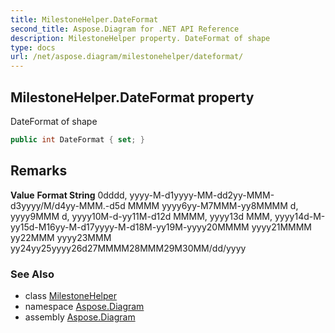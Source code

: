 ```yaml
---
title: MilestoneHelper.DateFormat
second_title: Aspose.Diagram for .NET API Reference
description: MilestoneHelper property. DateFormat of shape
type: docs
url: /net/aspose.diagram/milestonehelper/dateformat/
---
```

## MilestoneHelper.DateFormat property

DateFormat of shape

```csharp
public int DateFormat { set; }
```

## Remarks

**Value** **Format String** 0dddd, yyyy-M-d1yyyy-MM-dd2yy-MMM-d3yyyy/M/d4yy-MMM.-d5d MMMM yyyy6yy-M7MMM-yy8MMMM d, yyyy9MMM d, yyyy10M-d-yy11M-d12d MMMM, yyyy13d MMM, yyyy14d-M-yy15d-M16yy-M-d17yyyy-M-d18M-yy19M-yyyy20MMMM yyyy21MMMM yy22MMM yyyy23MMM yy24yy25yyyy26d27MMMM28MMM29M30MM/dd/yyyy

### See Also

* class [MilestoneHelper](../)
* namespace [Aspose.Diagram](../../milestonehelper/)
* assembly [Aspose.Diagram](../../../)


